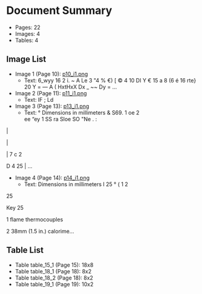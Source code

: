 # Document Summary

- Pages: 22
- Images: 4
- Tables: 4

## Image List

- Image 1 (Page 10): [p10_i1.png](pdf_images/p10_i1.png)
  - Text: 6_wyy 16
2 i. ~
A
Le
3 "4 % €)
[ © 4 10
DI Y € 15
a 8 (6 é 16
rte} 20 Y
= — A
( HxtHxX Dx
_ ~~ Dy
= ...
- Image 2 (Page 11): [p11_i1.png](pdf_images/p11_i1.png)
  - Text: IF ;
Ld
- Image 3 (Page 13): [p13_i1.png](pdf_images/p13_i1.png)
  - Text: ° Dimensions in millimeters
& S69. 1
oe 2 \
ee “ey 1 SS ra
Sloe
SO "Ne . :

|

|

| 7 c 2

D 4
25 | ...
- Image 4 (Page 14): [p14_i1.png](pdf_images/p14_i1.png)
  - Text: Dimensions in millimeters
I
25
° (
1 2

25

Key 25

1 flame thermocouples

2 38mm (1.5 in.) calorime...

## Table List

- Table table_15_1 (Page 15): 18x8
- Table table_18_1 (Page 18): 8x2
- Table table_18_2 (Page 18): 8x2
- Table table_19_1 (Page 19): 10x2
